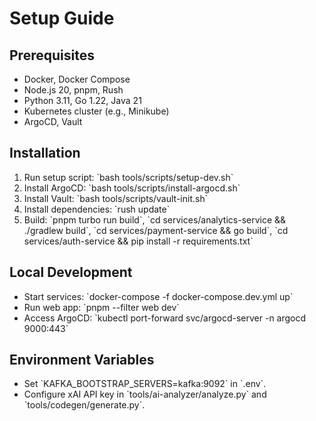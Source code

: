 # Setup Guide

## Prerequisites
- Docker, Docker Compose
- Node.js 20, pnpm, Rush
- Python 3.11, Go 1.22, Java 21
- Kubernetes cluster (e.g., Minikube)
- ArgoCD, Vault

## Installation
1. Run setup script: \`bash tools/scripts/setup-dev.sh\`
2. Install ArgoCD: \`bash tools/scripts/install-argocd.sh\`
3. Install Vault: \`bash tools/scripts/vault-init.sh\`
4. Install dependencies: \`rush update\`
5. Build: \`pnpm turbo run build\`, \`cd services/analytics-service && ./gradlew build\`, \`cd services/payment-service && go build\`, \`cd services/auth-service && pip install -r requirements.txt\`

## Local Development
- Start services: \`docker-compose -f docker-compose.dev.yml up\`
- Run web app: \`pnpm --filter web dev\`
- Access ArgoCD: \`kubectl port-forward svc/argocd-server -n argocd 9000:443\`

## Environment Variables
- Set \`KAFKA_BOOTSTRAP_SERVERS=kafka:9092\` in \`.env\`.
- Configure xAI API key in \`tools/ai-analyzer/analyze.py\` and \`tools/codegen/generate.py\`.

